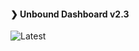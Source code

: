 <div align="justify">
  
#### ❯ Unbound Dashboard v2.3 

![Latest](https://github.com/ar51an/unbound-dashboard/blob/2.3/screenshots/dashboard-11.1.0.png)

</div>
